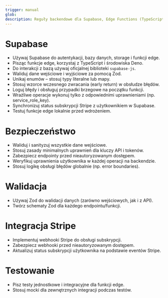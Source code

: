 ```yaml
---
trigger: manual
glob:
description: Reguły backendowe dla Supabase, Edge Functions (TypeScript/Deno), bezpieczeństwa, walidacji oraz integracji z Stripe.
---
```


# Supabase

- Używaj Supabase do autentykacji, bazy danych, storage i funkcji edge.
- Pisząc funkcje edge, korzystaj z TypeScript i środowiska Deno.
- Do interakcji z bazą używaj oficjalnej biblioteki `supabase-js`.
- Waliduj dane wejściowe i wyjściowe za pomocą Zod.
- Unikaj enumów – stosuj typy literalne lub mapy.
- Stosuj wzorce wczesnego zwracania (early return) w obsłudze błędów.
- Loguj błędy i obsługuj przypadki brzegowe na początku funkcji.
- Wrażliwe operacje wykonuj tylko z odpowiednimi uprawnieniami (np. service_role_key).
- Synchronizuj status subskrypcji Stripe z użytkownikiem w Supabase.
- Testuj funkcje edge lokalnie przed wdrożeniem.

# Bezpieczeństwo

- Waliduj i sanityzuj wszystkie dane wejściowe.
- Stosuj zasady minimalnych uprawnień dla kluczy API i tokenów.
- Zabezpiecz endpointy przed nieautoryzowanym dostępem.
- Weryfikuj uprawnienia użytkownika w każdej operacji na backendzie.
- Stosuj logikę obsługi błędów globalnie (np. error boundaries).

# Walidacja

- Używaj Zod do walidacji danych (zarówno wejściowych, jak i z API).
- Twórz schematy Zod dla każdego endpointu/funkcji.

# Integracja Stripe

- Implementuj webhooki Stripe do obsługi subskrypcji.
- Zabezpiecz webhooki przed nieautoryzowanym dostępem.
- Aktualizuj status subskrypcji użytkownika na podstawie eventów Stripe.

# Testowanie

- Pisz testy jednostkowe i integracyjne dla funkcji edge.
- Stosuj mocki dla zewnętrznych integracji podczas testów.
